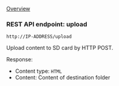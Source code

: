 [Overview](_overview.md) 

### REST API endpoint: upload

`http://IP-ADDRESS/upload`


Upload content to SD card by HTTP POST.


Response:
  - Content type: `HTML`
  - Content: Content of destination folder
